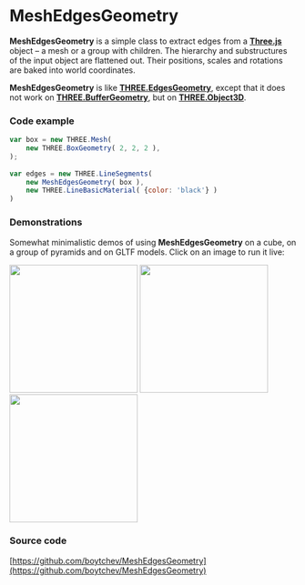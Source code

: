 # MeshEdgesGeometry

**MeshEdgesGeometry** is a simple class to extract edges from a [**Three.js**](https://threejs.org/) object
&ndash; a mesh or a group with children. The hierarchy and substructures of the
input object are flattened out. Their positions, scales and rotations are baked
into world coordinates. 

**MeshEdgesGeometry** is like [**THREE.EdgesGeometry**](https://threejs.org/docs/index.html#api/en/geometries/EdgesGeometry),
except that it does not work on [**THREE.BufferGeometry**](https://threejs.org/docs/index.html#api/en/core/BufferGeometry), but on 
[**THREE.Object3D**](https://threejs.org/docs/index.html#api/en/core/Object3D).


### Code example

```js
var box = new THREE.Mesh(
	new THREE.BoxGeometry( 2, 2, 2 ),
);
		
var edges = new THREE.LineSegments(
	new MeshEdgesGeometry( box ),
	new THREE.LineBasicMaterial( {color: 'black'} )
)
```


### Demonstrations

Somewhat minimalistic demos of using **MeshEdgesGeometry** on a cube, on a group
of pyramids and on GLTF models. Click on an image to run it live:

[<img width="225" src="https://boytchev.github.io/MeshEdgesGeometry/demos/snapshots/demo-cube.jpg">](https://boytchev.github.io/MeshEdgesGeometry/demos/demo-cube.html)
[<img width="225" src="https://boytchev.github.io/MeshEdgesGeometry/demos/snapshots/demo-group.jpg">](https://boytchev.github.io/MeshEdgesGeometry/demos/demo-group.html)
[<img width="225" src="https://boytchev.github.io/MeshEdgesGeometry/demos/snapshots/demo-model.jpg">](https://boytchev.github.io/MeshEdgesGeometry/demos/demo-model.html)


### Source code

[https://github.com/boytchev/MeshEdgesGeometry](https://github.com/boytchev/MeshEdgesGeometry)